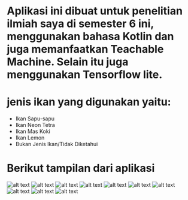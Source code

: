 Aplikasi ini dibuat untuk penelitian ilmiah saya di semester 6 ini, menggunakan bahasa Kotlin dan juga memanfaatkan Teachable Machine. Selain itu juga menggunakan Tensorflow lite.
==
jenis ikan yang digunakan yaitu:
==
- Ikan Sapu-sapu
- Ikan Neon Tetra
- Ikan Mas Koki
- Ikan Lemon
- Bukan Jenis Ikan/Tidak Diketahui


Berikut tampilan dari aplikasi
==
![alt text](https://github.com/liaanaee/Teachable-Machine-Android-Kotlin/blob/main/app/src/main/res/drawable/hh.jpeg?raw=true)
![alt text](https://github.com/liaanaee/Teachable-Machine-Android-Kotlin/blob/main/app/src/main/res/drawable/ii.jpeg?raw=true)
![alt text](https://github.com/liaanaee/Teachable-Machine-Android-Kotlin/blob/main/app/src/main/res/drawable/jj.jpeg?raw=true)
![alt text](https://github.com/liaanaee/Teachable-Machine-Android-Kotlin/blob/main/app/src/main/res/drawable/dd.jpeg?raw=true)
![alt text](https://github.com/liaanaee/Teachable-Machine-Android-Kotlin/blob/main/app/src/main/res/drawable/ee.jpeg?raw=true)
![alt text](https://github.com/liaanaee/Teachable-Machine-Android-Kotlin/blob/main/app/src/main/res/drawable/ff.jpeg?raw=true)
![alt text](https://github.com/liaanaee/Teachable-Machine-Android-Kotlin/blob/main/app/src/main/res/drawable/gg.jpeg?raw=true)
![alt text](https://github.com/liaanaee/Teachable-Machine-Android-Kotlin/blob/main/app/src/main/res/drawable/aa.jpeg?raw=true)
![alt text](https://github.com/liaanaee/Teachable-Machine-Android-Kotlin/blob/main/app/src/main/res/drawable/bb.jpeg?raw=true)
![alt text](https://github.com/liaanaee/Teachable-Machine-Android-Kotlin/blob/main/app/src/main/res/drawable/cc.jpeg?raw=true)
